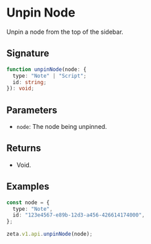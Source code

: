 # Unpin Node

Unpin a node from the top of the sidebar.

## Signature

```TypeScript
function unpinNode(node: {
  type: "Note" | "Script";
  id: string;
}): void;
```

## Parameters

- `node`: The node being unpinned.

## Returns

- Void.

## Examples

```TypeScript
const node = {
  type: "Note",
  id: "123e4567-e89b-12d3-a456-426614174000",
};

zeta.v1.api.unpinNode(node);
```
